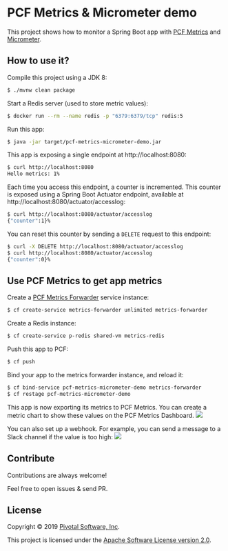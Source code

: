 # PCF Metrics & Micrometer demo

This project shows how to monitor a Spring Boot app with
[PCF Metrics](https://pivotal.io/platform/services-marketplace/monitoring-metrics-and-logging/pcf-metrics)
and [Micrometer](https://micrometer.io).

## How to use it?

Compile this project using a JDK 8:
```bash
$ ./mvnw clean package
```

Start a Redis server (used to store metric values):
```bash
$ docker run --rm --name redis -p "6379:6379/tcp" redis:5
```

Run this app:
```bash
$ java -jar target/pcf-metrics-micrometer-demo.jar
```

This app is exposing a single endpoint at http://localhost:8080:
```bash
$ curl http://localhost:8080
Hello metrics: 1%
```

Each time you access this endpoint, a counter is incremented.
This counter is exposed using a Spring Boot Actuator endpoint, available at http://localhost:8080/actuator/accesslog:
```bash
$ curl http://localhost:8080/actuator/accesslog
{"counter":1}%
```

You can reset this counter by sending a `DELETE` request to this endpoint:
```bash
$ curl -X DELETE http://localhost:8080/actuator/accesslog
$ curl http://localhost:8080/actuator/accesslog
{"counter":0}%
```

## Use PCF Metrics to get app metrics

Create a [PCF Metrics Forwarder](https://docs.pivotal.io/metrics-forwarder) service instance:
```bash
$ cf create-service metrics-forwarder unlimited metrics-forwarder
```

Create a Redis instance:
```bash
$ cf create-service p-redis shared-vm metrics-redis
```

Push this app to PCF:
```bash
$ cf push
```

Bind your app to the metrics forwarder instance, and reload it:
```bash
$ cf bind-service pcf-metrics-micrometer-demo metrics-forwarder
$ cf restage pcf-metrics-micrometer-demo
```

This app is now exporting its metrics to PCF Metrics.
You can create a metric chart to show these values on the PCF Metrics Dashboard.
<img src="https://imgur.com/download/S9j99sE"/>

You can also set up a webhook. For example, you can send a message to a Slack channel if the value is too high:
<img src="https://imgur.com/download/e53KA7e"/>

## Contribute

Contributions are always welcome!

Feel free to open issues & send PR.

## License

Copyright &copy; 2019 [Pivotal Software, Inc](https://pivotal.io).

This project is licensed under the [Apache Software License version 2.0](https://www.apache.org/licenses/LICENSE-2.0).
